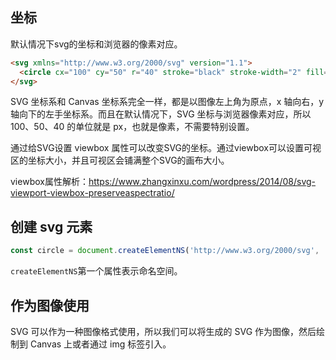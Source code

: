 ## 坐标

默认情况下svg的坐标和浏览器的像素对应。

```html
<svg xmlns="http://www.w3.org/2000/svg" version="1.1">
  <circle cx="100" cy="50" r="40" stroke="black" stroke-width="2" fill="orange" />
</svg>
```

SVG 坐标系和 Canvas 坐标系完全一样，都是以图像左上角为原点，x 轴向右，y 轴向下的左手坐标系。而且在默认情况下，SVG 坐标与浏览器像素对应，所以 100、50、40 的单位就是 px，也就是像素，不需要特别设置。

通过给SVG设置 viewbox 属性可以改变SVG的坐标。通过viewbox可以设置可视区的坐标大小，并且可视区会铺满整个SVG的画布大小。

viewbox属性解析：https://www.zhangxinxu.com/wordpress/2014/08/svg-viewport-viewbox-preserveaspectratio/

## 创建 svg 元素

```js
const circle = document.createElementNS('http://www.w3.org/2000/svg', 'circle')
```

`createElementNS`第一个属性表示命名空间。

## 作为图像使用

SVG 可以作为一种图像格式使用，所以我们可以将生成的 SVG 作为图像，然后绘制到 Canvas 上或者通过 img 标签引入。

